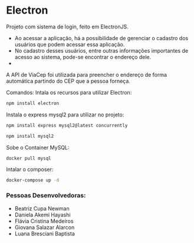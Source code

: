 # Electron
Projeto com sistema de login, feito em ElectronJS.
  - Ao acessar a aplicação, há a possibilidade de gerenciar o cadastro dos usuários que podem acessar essa aplicação.
  - No cadastro desses usuários, entre outras informações importantes de acesso ao sistema, pode-se encontrar o endereço dele.
  - 
A API de ViaCep foi utilizada para preencher o endereço de forma automática partindo do CEP que a pessoa forneça.

Comandos:
Intala os recursos para utilizar Electron:
```sh
npm install electron
```
Instala o express mysql2 para utilizar no projeto:
```sh
npm install express mysql2@latest concurrently
```
```sh
npm install mysql2
```
Sobe o Container MySQL:
```sh
docker pull mysql
```
Intalar o composer:
```sh
docker-compose up -d
```

### Pessoas Desenvolvedoras: 
- Beatriz Cupa Newman
- Daniela Akemi Hayashi
- Flávia Cristina Medeiros
- Giovana Salazar Alarcon
- Luana Bresciani Baptista


